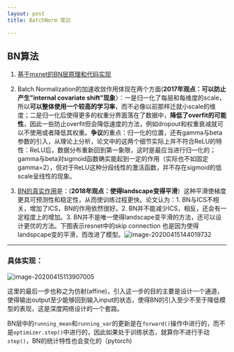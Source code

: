 ```yaml
---
layout: post
title: BatchNorm 笔记

---
```


## BN算法

1. [ 基于mxnet的BN层原理和代码实现]([http://zh.gluon.ai/chapter_convolutional-neural-networks/batch-norm.html#%E4%BB%8E%E9%9B%B6%E5%BC%80%E5%A7%8B%E5%AE%9E%E7%8E%B0](http://zh.gluon.ai/chapter_convolutional-neural-networks/batch-norm.html#从零开始实现))

2. Batch Normalization的加速收敛作用体现在两个方面(**2017年观点：可以防止产生"internal covariate shift"现象**）：一是归一化了每层和每维度的scale，所以**可以整体使用一个较高的学习率**，而不必像以前那样迁就小scale的维度；二是归一化后使得更多的权重分界面落在了数据中，**降低了overfit的可能性**，因此一些防止overfit但会降低速度的方法，例如dropout和权重衰减就可以不使用或者降低其权重。**争议**的重点：归一化的位置，还有gamma与beta参数的引入，从理论上分析，论文中的这两个细节实际上并不符合ReLU的特性：ReLU后，数据分布重新回到第一象限，这时是最应当进行归一化的；gamma与beta对sigmoid函数确实能起到一定的作用（实际也不如固定gamma=2），但对于ReLU这种分段线性的激活函数，并不存在sigmoid的低scale呈线性的现象。

3. [BN的真实作用](https://zhuanlan.zhihu.com/p/52132614)是：(**2018年观点：使得landscape变得平滑**）这种平滑使梯度更具可预测性和稳定性，从而使训练过程更快。论文认为：1. BN与ICS不相关，增加了ICS，BN的作用依然很好。2. BN并不能减少ICS，相反，还会有一定程度上的增加。3. BN并不是唯一使得landscape变平滑的方法，还可以设计更优的方法。下图表示resnet中的skip connection 也是因为使得landspcape变的平滑，而改进了模型。![image-20200415144019732](../images/image-20200415144019732.png)

---

### 具体实现：

![image-20200415113907005](../images/image-20200415113907005.png)

这里的最后一步也称之为仿射(affine)，引入这一步的目的主要是设计一个通道，使得输出output至少能够回到输入input的状态，使得BN的引入至少不至于降低模型的表现，这是深度网络设计的一个套路。

BN层中的`running_mean`和`running_var`的更新是在`forward()`操作中进行的，而不是`optimizer.step()`中进行的，因此如果处于训练状态，就算你不进行手动`step()`，BN的统计特性也会变化的（pytorch)

